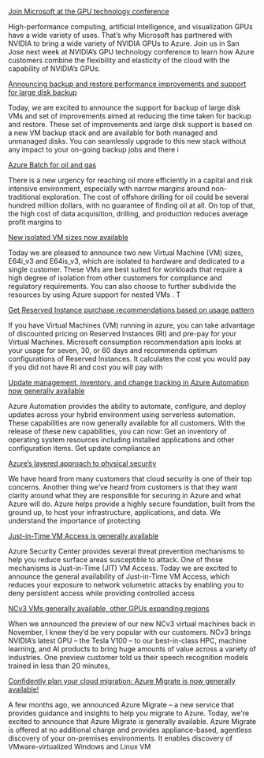  
[Join Microsoft at the GPU technology conference](https://azure.microsoft.com/blog/join-microsoft-at-the-gpu-technology-conference/ "https://azure.microsoft.com/blog/join-microsoft-at-the-gpu-technology-conference/")

High-performance computing, artificial intelligence, and visualization GPUs have a wide variety of uses. That’s why Microsoft has partnered with NVIDIA to bring a wide variety of NVIDIA GPUs to Azure. Join us in San Jose next week at NVIDIA’s GPU technology conference to learn how Azure customers combine the flexibility and elasticity of the cloud with the capability of NVIDIA’s GPUs.

[Announcing backup and restore performance improvements and support for large disk backup](https://azure.microsoft.com/en-us/blog/large-disk-support/ "https://azure.microsoft.com/en-us/blog/large-disk-support/")

Today, we are excited to announce the support for backup of large disk VMs and set of improvements aimed at reducing the time taken for backup and restore. These set of improvements and large disk support is based on a new VM backup stack and are available for both managed and unmanaged disks. You can seamlessly upgrade to this new stack without any impact to your on-going backup jobs and there i



[Azure Batch for oil and gas](https://azure.microsoft.com/en-us/blog/azure-batch-for-oil-and-gas/ "https://azure.microsoft.com/en-us/blog/azure-batch-for-oil-and-gas/")

There is a new urgency for reaching oil more efficiently in a capital and risk intensive environment, especially with narrow margins around non-traditional exploration. The cost of offshore drilling for oil could be several hundred million dollars, with no guarantee of finding oil at all. On top of that, the high cost of data acquisition, drilling, and production reduces average profit margins to



[New isolated VM sizes now available](https://azure.microsoft.com/en-us/blog/new-isolated-vm-sizes-now-available/ "https://azure.microsoft.com/en-us/blog/new-isolated-vm-sizes-now-available/")

Today we are pleased to announce two new Virtual Machine (VM) sizes, E64i\_v3 and E64is\_v3, which are isolated to hardware and dedicated to a single customer. These VMs are best suited for workloads that require a high degree of isolation from other customers for compliance and regulatory requirements. You can also choose to further subdivide the resources by using Azure support for nested VMs . T


[Get Reserved Instance purchase recommendations based on usage pattern](https://azure.microsoft.com/en-us/blog/get-usage-based-reserved-instance-recommendations/ "https://azure.microsoft.com/en-us/blog/get-usage-based-reserved-instance-recommendations/")

If you have Virtual Machines (VM) running in azure, you can take advantage of discounted pricing on Reserved Instances (RI) and pre-pay for your Virtual Machines. Microsoft consumption recommendation apis looks at your usage for seven, 30, or 60 days and recommends optimum configurations of Reserved Instances. It calculates the cost you would pay if you did not have RI and cost you will pay with


[Update management, inventory, and change tracking in Azure Automation now generally available](https://azure.microsoft.com/en-us/blog/update-management-inventory-and-change-tracking-in-azure-automation-now-generally-available/ "https://azure.microsoft.com/en-us/blog/update-management-inventory-and-change-tracking-in-azure-automation-now-generally-available/")

Azure Automation provides the ability to automate, configure, and deploy updates across your hybrid environment using serverless automation. These capabilities are now generally available for all customers. With the release of these new capabilities, you can now: Get an inventory of operating system resources including installed applications and other configuration items. Get update compliance an

[Azure’s layered approach to physical security](https://azure.microsoft.com/en-us/blog/azure-layered-approach-to-physical-security/ "https://azure.microsoft.com/en-us/blog/azure-layered-approach-to-physical-security/")

We have heard from many customers that cloud security is one of their top concerns. Another thing we’ve heard from customers is that they want clarity around what they are responsible for securing in Azure and what Azure will do. Azure helps provide a highly secure foundation, built from the ground up, to host your infrastructure, applications, and data. We understand the importance of protecting


[Just-in-Time VM Access is generally available](https://azure.microsoft.com/en-us/blog/just-in-time-vm-access-is-generally-available/ "https://azure.microsoft.com/en-us/blog/just-in-time-vm-access-is-generally-available/")

Azure Security Center provides several threat prevention mechanisms to help you reduce surface areas susceptible to attack. One of those mechanisms is Just-in-Time (JIT) VM Access. Today we are excited to announce the general availability of Just-in-Time VM Access, which reduces your exposure to network volumetric attacks by enabling you to deny persistent access while providing controlled access



[NCv3 VMs generally available, other GPUs expanding regions](https://azure.microsoft.com/en-us/blog/ncv3-vms-generally-available-other-gpus-expanding-regions/ "https://azure.microsoft.com/en-us/blog/ncv3-vms-generally-available-other-gpus-expanding-regions/")

When we announced the preview of our new NCv3 virtual machines back in November, I knew they’d be very popular with our customers. NCv3 brings NVIDIA’s latest GPU – the Tesla V100 – to our best-in-class HPC, machine learning, and AI products to bring huge amounts of value across a variety of industries. One preview customer told us their speech recognition models trained in less than 20 minutes,


[Confidently plan your cloud migration: Azure Migrate is now generally available!](https://azure.microsoft.com/en-us/blog/confidently-plan-your-cloud-migration-azure-migrate-is-now-generally-available/ "https://azure.microsoft.com/en-us/blog/confidently-plan-your-cloud-migration-azure-migrate-is-now-generally-available/")

A few months ago, we announced Azure Migrate – a new service that provides guidance and insights to help you migrate to Azure. Today, we're excited to announce that Azure Migrate is generally available. Azure Migrate is offered at no additional charge and provides appliance-based, agentless discovery of your on-premises environments. It enables discovery of VMware-virtualized Windows and Linux VM

